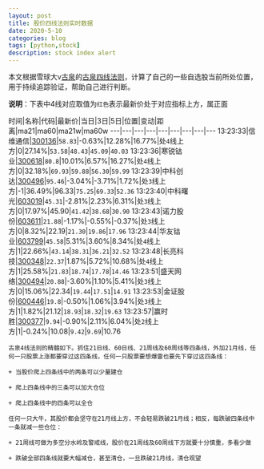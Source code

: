 ```yaml
---
layout: post
title: 股价四线法则实时数据
date: 2020-5-10
categories: blog
tags: [python,stock]
description: stock index alert
---
```



本文根据雪球大v[古泉](https://xueqiu.com/u/7148646888)的[古泉四线法则](https://xueqiu.com/7148646888/130498192)，计算了自己的一些自选股当前所处位置，用于持续追踪验证，帮助自己进行判断。

**说明**：下表中4线对应取值为`红色`表示最新价处于对应指标上方，属正面

时间|名称|代码|最新价|当日|3日|5日|位置|变动|距离|ma21|ma60|ma21w|ma60w
---|---|---|---|---|---|---|---|---
13:23:33|信维通信|[300136](https://xueqiu.com/S/SZ300136)|`58.83`|-0.63%|12.28%|16.77%|处`4`线上方|0|27.14%|`53.58`|`48.43`|`45.09`|`40.03`
13:23:36|寒锐钴业|[300618](https://xueqiu.com/S/SZ300618)|`80.8`|10.01%|6.57%|16.27%|处`4`线上方|0|32.18%|`69.93`|`59.88`|`56.30`|`59.99`
13:23:39|中科创达|[300496](https://xueqiu.com/S/SZ300496)|`95.46`|-3.04%|-3.71%|1.72%|处`3`线上方|-1|36.49%|96.33|`75.25`|`69.33`|`52.36`
13:23:40|中科曙光|[603019](https://xueqiu.com/S/SH603019)|`45.31`|-2.81%|2.23%|6.31%|处`3`线上方|0|17.97%|45.90|`41.42`|`38.68`|`30.90`
13:23:43|诺力股份|[603611](https://xueqiu.com/S/SH603611)|`21.88`|-1.17%|-0.55%|-0.37%|处`3`线上方|0|8.32%|22.19|`21.30`|`19.86`|`17.96`
13:23:44|华友钴业|[603799](https://xueqiu.com/S/SH603799)|`45.58`|5.31%|3.60%|8.34%|处`4`线上方|1|22.66%|`43.14`|`38.31`|`36.21`|`32.52`
13:23:48|长亮科技|[300348](https://xueqiu.com/S/SZ300348)|`22.37`|1.87%|5.72%|10.68%|处`4`线上方|1|25.58%|`21.83`|`18.74`|`17.78`|`14.46`
13:23:51|盛天网络|[300494](https://xueqiu.com/S/SZ300494)|`20.88`|-3.60%|1.10%|5.41%|处`3`线上方|0|15.06%|22.34|`19.44`|`17.51`|`14.91`
13:23:53|金证股份|[600446](https://xueqiu.com/S/SH600446)|`19.8`|-0.50%|1.06%|3.94%|处`3`线上方|1|1.82%|21.12|`18.93`|`18.32`|`19.63`
13:23:57|赢时胜|[300377](https://xueqiu.com/S/SZ300377)|`9.94`|-0.90%|2.11%|6.04%|处`2`线上方|1|-0.24%|10.08|`9.42`|`9.69`|10.76

```
古泉4线法则的精髓如下。抓住21日线、60日线、21周线及60周线等四条线，外加21月线，任何一只股票上涨都要穿过这四条线，任何一只股票要想爆雷也要先下穿过这四条线：

+ 当股价爬上四条线中的两条可以少量建仓

+ 爬上四条线中的三条可以加大仓位

+ 爬上四条线中的四条可以全仓

任何一只大牛，其股价都会坚守在21月线上方，不会轻易跌破21月线；相反，每跌破四条线中一条就减一些仓位：

+ 21周线可做为多空分水岭及警戒线，股价在21周线及60周线下方就要十分慎重，多看少做

+ 跌破全部四条线就要大幅减仓，甚至清仓，一旦跌破21月线，清仓观望
```